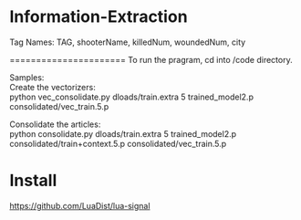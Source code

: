 Information-Extraction
======================

Tag Names: TAG, shooterName, killedNum, woundedNum, city

======================
To run the pragram, cd into /code directory.

Samples:  
Create the vectorizers:  
python vec_consolidate.py dloads/train.extra 5 trained_model2.p consolidated/vec_train.5.p  
  
Consolidate the articles:  
python consolidate.py dloads/train.extra 5 trained_model2.p consolidated/train+context.5.p consolidated/vec_train.5.p  


Install
==========
https://github.com/LuaDist/lua-signal
